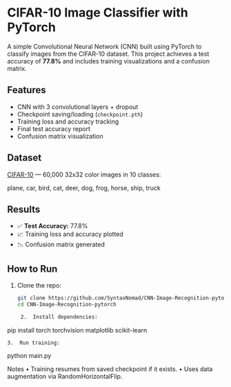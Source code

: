 

# CIFAR-10 Image Classifier with PyTorch

A simple Convolutional Neural Network (CNN) built using PyTorch to classify images from the CIFAR-10 dataset. This project achieves a test accuracy of **77.8%** and includes training visualizations and a confusion matrix.

##  Features
- CNN with 3 convolutional layers + dropout
- Checkpoint saving/loading (`checkpoint.pth`)
- Training loss and accuracy tracking
- Final test accuracy report
- Confusion matrix visualization

##  Dataset
[CIFAR-10](https://www.cs.toronto.edu/~kriz/cifar.html) — 60,000 32x32 color images in 10 classes:

plane, car, bird, cat, deer, dog, frog, horse, ship, truck

##  Results
- ✅ **Test Accuracy:** 77.8%
- 📈 Training loss and accuracy plotted
- 📉 Confusion matrix generated

##  How to Run
1. Clone the repo:
   ```bash
   git clone https://github.com/SyntaxNomad/CNN-Image-Recognition-pytorch
   cd CNN-Image-Recognition-pytorch

	2.	Install dependencies:

pip install torch torchvision matplotlib scikit-learn


	3.	Run training:

python main.py



 Notes
	•	Training resumes from saved checkpoint if it exists.
	•	Uses data augmentation via RandomHorizontalFlip.
